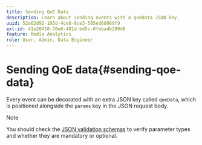 ```yaml
---
title: Sending QoE Data
description: Learn about sending events with a qoeData JSON key.
uuid: 52a02d92-195d-4ce8-8ce3-585ed68969f9
exl-id: 41a20410-78e6-481d-bd5c-0febadb290d8
feature: Media Analytics
role: User, Admin, Data Engineer
---
```

# Sending QoE data{#sending-qoe-data}

Every event can be decorated with an extra JSON key called `qoeData`, which is positioned alongside the `params` key in the JSON request body.

>[!NOTE]
>
>You should check the [JSON validation schemas](/help/media-collection-api/mc-api-impl/mc-api-validate-reqs.md) to verify parameter types and whether they are mandatory or optional.

